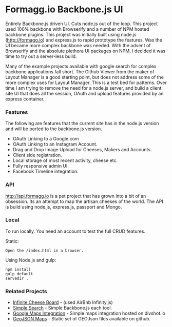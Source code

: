Formagg.io Backbone.js UI
===============

Entirely Backbone.js driven UI. Cuts node.js out of the loop. This project
used 100% backbone with Browserify and a number of NPM hosted backbone plugins.
This project was initially built using node.js (http://formagg.io) and express.js
to rapid prototype the features. Was the UI became more complex backbone was
needed. With the advent of Browserify and the absolute plethora UI packages
on NPM, I decided it was time to try out a server-less build.

Many of the example projects available with google search for complex backbone
applications fall short. The Github Viewer from the maker of Layout Manager is
a good starting point, but does not address some of the more complex uses
for Layout Manager. This is a test bed for patterns. Over time I am trying to
remove the need for a node.js server, and build a client site UI that does
all the session, OAuth and upload features provided by an express container.

### Features
The following are features that the current site has in the node.js version
and will be ported to the backbone.js version.

* OAuth Linking to a Google.com
* OAuth Linking to an Instagram Account.
* Drag and Drop Image Upload for Cheeses, Makers and Accounts.
* Client side registration.
* Local storage of most recent activity, cheese etc.
* Fully responsive admin UI.
* Facebook Timeline integration.

### API
<http://api.formagg.io> is a pet project that has grown into a bit of an
obsession. Its an attempt to map the artisan cheeses of the world. The API
is build using node.js, express.js, passport and Mongo.

### Local
To run locally. You need an account to test the full CRUD features.

Static:

    Open the /index.html in a browser.

Using Node.js and gulp:

    npm install
    gulp default
    servedir .

### Related Projects
 * [Infinite Cheese Board](http://blog.happypath.ws/formaggio-infinite-scroll) - (used AirBnb Infinity.js)
 * [Simple Search](http://blog.happypath.ws/formaggio-search) - Simple Backbone.js
 each tool.
 * [Google Maps Integration](http://formaggio.divshot.io) - Simple maps integration
 hosted on divshot.io
 * [GeoJSON Maps](https://github.com/d1b1/geojson-makers) - Static set of GEOJson
 files available on github.
